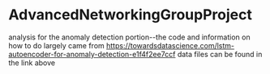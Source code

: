 # AdvancedNetworkingGroupProject
analysis for the anomaly detection portion--the code and information on how to do largely came from 
https://towardsdatascience.com/lstm-autoencoder-for-anomaly-detection-e1f4f2ee7ccf
data files can be found in the link above


